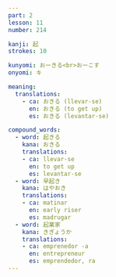 ```yaml
---
part: 2
lesson: 11
number: 214

kanji: 起
strokes: 10

kunyomi: おーきる<br>おーこす
onyomi: キ

meaning:
  translations:
    - ca: おきる (llevar-se)
      en: おきる (to get up)
      es: おきる (levantar-se)

compound_words:
  - word: 起きる
    kana: おきる
    translations:
    - ca: llevar-se
      en: to get up
      es: levantar-se
  - word: 早起き
    kana: はやおき
    translations:
    - ca: matinar
      en: early riser
      es: madrugar
  - word: 起業家
    kana: きぎょうか
    translations:
    - ca: emprenedor -a
      en: entrepreneur
      es: emprendedor, ra
---
```

